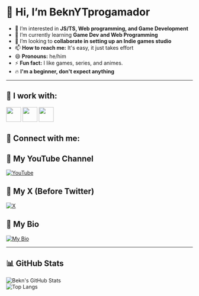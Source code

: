 # 👋 Hi, I’m BeknYTprogamador  
- 👀 I’m interested in **JS/TS, Web programming, and Game Development**  
- 🌱 I’m currently learning **Game Dev and Web Programming**  
- 💞️ I’m looking to **collaborate in setting up an Indie games studio**  
- 📫 **How to reach me:** It's easy, it just takes effort  
- 😄 **Pronouns:** he/him  
- ⚡ **Fun fact:** I like games, series, and animes.  
- 🔥 **I'm a beginner, don't expect anything**  

---

## 🚀 **I work with:**  
<p>
  <img src="https://cdn.jsdelivr.net/gh/devicons/devicon/icons/html5/html5-original.svg" width="40px" height="40px"/>
  <img src="https://cdn.jsdelivr.net/gh/devicons/devicon/icons/css3/css3-original.svg" width="40px" height="40px"/>
  <img src="https://cdn.jsdelivr.net/gh/devicons/devicon/icons/javascript/javascript-original.svg" width="40px" height="40px"/>
</p>

## 🤝 **Connect with me:**  
## 🎥 **My YouTube Channel**  
[![YouTube](https://img.shields.io/badge/YouTube-FF0000?style=for-the-badge&logo=youtube&logoColor=white)](https://www.youtube.com/channel/@Bekn01)  
## 🔗 My X (Before Twitter)
[![X](https://img.shields.io/badge/Twitter-000000.svg?style=for-the-badge&logo=twitter&logoColor=white)](https://x.com/Bekn980482ytx)


## 🔗 **My Bio**  
[![My Bio](https://img.shields.io/badge/My%20Bio-000000?style=for-the-badge&logo=github&logoColor=white)](https://beknytprogamador.github.io/My-bio-Bekn/)

---

## 📊 **GitHub Stats**  
![Bekn's GitHub Stats](https://github-readme-stats.vercel.app/api?username=BeknYTprogamador&show_icons=true&theme=tokyonight)  
![Top Langs](https://github-readme-stats.vercel.app/api/top-langs/?username=BeknYTprogamador&layout=compact&theme=tokyonight)
  

<!---
BeknYTprogamador/BeknYTprogamador is a ✨ special ✨ repository because its `README.md` (this file) appears on your GitHub profile.
You can click the Preview link to take a look at your changes.
--->
